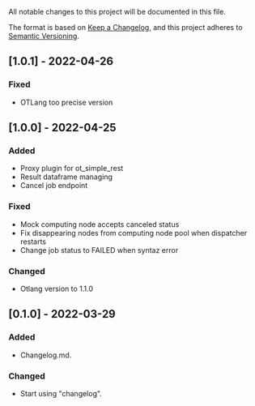 All notable changes to this project will be documented in this file.

The format is based on [Keep a Changelog](https://keepachangelog.com/en/1.0.0/),
and this project adheres to [Semantic Versioning](https://semver.org/spec/v2.0.0.html).

## [1.0.1] - 2022-04-26
### Fixed
- OTLang too precise version

## [1.0.0] - 2022-04-25
### Added
- Proxy plugin for ot_simple_rest
- Result dataframe managing 
- Cancel job endpoint
### Fixed
- Mock computing node accepts canceled status
- Fix disappearing nodes from computing node pool when dispatcher restarts
- Change job status to FAILED when syntaz error
### Changed
- Otlang version to 1.1.0

## [0.1.0] - 2022-03-29
### Added
- Changelog.md.

### Changed
- Start using "changelog".
